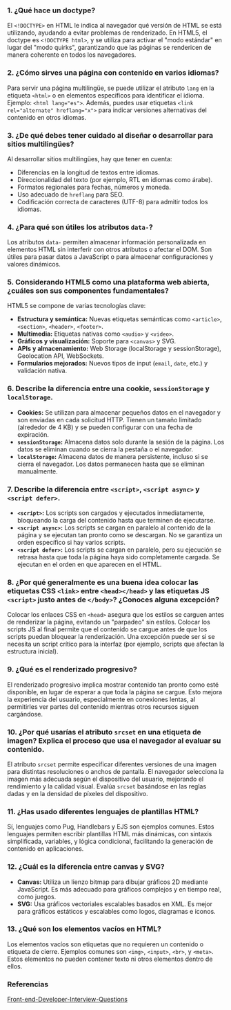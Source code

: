 ### 1. ¿Qué hace un doctype?

El `<!DOCTYPE>` en HTML le indica al navegador qué versión de HTML se está utilizando, ayudando a evitar problemas de renderizado. En HTML5, el doctype es `<!DOCTYPE html>`, y se utiliza para activar el "modo estándar" en lugar del "modo quirks", garantizando que las páginas se rendericen de manera coherente en todos los navegadores.

### 2. ¿Cómo sirves una página con contenido en varios idiomas?

Para servir una página multilingüe, se puede utilizar el atributo `lang` en la etiqueta `<html>` o en elementos específicos para identificar el idioma. Ejemplo: `<html lang="es">`. Además, puedes usar etiquetas `<link rel="alternate" hreflang="x">` para indicar versiones alternativas del contenido en otros idiomas.

### 3. ¿De qué debes tener cuidado al diseñar o desarrollar para sitios multilingües?

Al desarrollar sitios multilingües, hay que tener en cuenta:

-   Diferencias en la longitud de textos entre idiomas.
-   Direccionalidad del texto (por ejemplo, RTL en idiomas como árabe).
-   Formatos regionales para fechas, números y moneda.
-   Uso adecuado de `hreflang` para SEO.
-   Codificación correcta de caracteres (UTF-8) para admitir todos los idiomas.

### 4. ¿Para qué son útiles los atributos `data-`?

Los atributos `data-` permiten almacenar información personalizada en elementos HTML sin interferir con otros atributos o afectar el DOM. Son útiles para pasar datos a JavaScript o para almacenar configuraciones y valores dinámicos.

### 5. Considerando HTML5 como una plataforma web abierta, ¿cuáles son sus componentes fundamentales?

HTML5 se compone de varias tecnologías clave:

-   **Estructura y semántica:** Nuevas etiquetas semánticas como `<article>`, `<section>`, `<header>`, `<footer>`.
-   **Multimedia:** Etiquetas nativas como `<audio>` y `<video>`.
-   **Gráficos y visualización:** Soporte para `<canvas>` y SVG.
-   **APIs y almacenamiento:** Web Storage (localStorage y sessionStorage), Geolocation API, WebSockets.
-   **Formularios mejorados:** Nuevos tipos de input (`email`, `date`, etc.) y validación nativa.

### 6. Describe la diferencia entre una cookie, `sessionStorage` y `localStorage`.

-   **Cookies:** Se utilizan para almacenar pequeños datos en el navegador y son enviadas en cada solicitud HTTP. Tienen un tamaño limitado (alrededor de 4 KB) y se pueden configurar con una fecha de expiración.
-   **`sessionStorage`:** Almacena datos solo durante la sesión de la página. Los datos se eliminan cuando se cierra la pestaña o el navegador.
-   **`localStorage`:** Almacena datos de manera persistente, incluso si se cierra el navegador. Los datos permanecen hasta que se eliminan manualmente.

### 7. Describe la diferencia entre `<script>`, `<script async>` y `<script defer>`.

-   **`<script>`:** Los scripts son cargados y ejecutados inmediatamente, bloqueando la carga del contenido hasta que terminen de ejecutarse.
-   **`<script async>`:** Los scripts se cargan en paralelo al contenido de la página y se ejecutan tan pronto como se descargan. No se garantiza un orden específico si hay varios scripts.
-   **`<script defer>`:** Los scripts se cargan en paralelo, pero su ejecución se retrasa hasta que toda la página haya sido completamente cargada. Se ejecutan en el orden en que aparecen en el HTML.

### 8. ¿Por qué generalmente es una buena idea colocar las etiquetas CSS `<link>` entre `<head></head>` y las etiquetas JS `<script>` justo antes de `</body>`? ¿Conoces alguna excepción?

Colocar los enlaces CSS en `<head>` asegura que los estilos se carguen antes de renderizar la página, evitando un "parpadeo" sin estilos. Colocar los scripts JS al final permite que el contenido se cargue antes de que los scripts puedan bloquear la renderización. Una excepción puede ser si se necesita un script crítico para la interfaz (por ejemplo, scripts que afectan la estructura inicial).

### 9. ¿Qué es el renderizado progresivo?

El renderizado progresivo implica mostrar contenido tan pronto como esté disponible, en lugar de esperar a que toda la página se cargue. Esto mejora la experiencia del usuario, especialmente en conexiones lentas, al permitirles ver partes del contenido mientras otros recursos siguen cargándose.

### 10. ¿Por qué usarías el atributo `srcset` en una etiqueta de imagen? Explica el proceso que usa el navegador al evaluar su contenido.

El atributo `srcset` permite especificar diferentes versiones de una imagen para distintas resoluciones o anchos de pantalla. El navegador selecciona la imagen más adecuada según el dispositivo del usuario, mejorando el rendimiento y la calidad visual. Evalúa `srcset` basándose en las reglas dadas y en la densidad de píxeles del dispositivo.

### 11. ¿Has usado diferentes lenguajes de plantillas HTML?

Sí, lenguajes como Pug, Handlebars y EJS son ejemplos comunes. Estos lenguajes permiten escribir plantillas HTML más dinámicas, con sintaxis simplificada, variables, y lógica condicional, facilitando la generación de contenido en aplicaciones.

### 12. ¿Cuál es la diferencia entre canvas y SVG?

-   **Canvas:** Utiliza un lienzo bitmap para dibujar gráficos 2D mediante JavaScript. Es más adecuado para gráficos complejos y en tiempo real, como juegos.
-   **SVG:** Usa gráficos vectoriales escalables basados en XML. Es mejor para gráficos estáticos y escalables como logos, diagramas e iconos.

### 13. ¿Qué son los elementos vacíos en HTML?

Los elementos vacíos son etiquetas que no requieren un contenido o etiqueta de cierre. Ejemplos comunes son `<img>`, `<input>`, `<br>`, y `<meta>`. Estos elementos no pueden contener texto ni otros elementos dentro de ellos.

### Referencias

[Front-end-Developer-Interview-Questions](https://github.com/h5bp/Front-end-Developer-Interview-Questions/blob/main/src/questions/html-questions.md)

